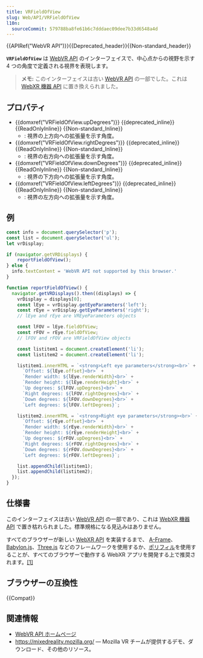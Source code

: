 ```yaml
---
title: VRFieldOfView
slug: Web/API/VRFieldOfView
l10n:
  sourceCommit: 579788ba8fe61b6c7dddaec09dee7b33d6548a4d
---
```


{{APIRef("WebVR API")}}{{Deprecated_header}}{{Non-standard_header}}

**`VRFieldOfView`** は [WebVR API](/ja/docs/Web/API/WebVR_API) のインターフェイスで、中心点からの視野を示す 4 つの角度で定義される視界を表現します。

> **メモ:** このインターフェイスは古い [WebVR API](https://immersive-web.github.io/webvr/spec/1.1/) の一部でした。これは [WebXR 機器 API](https://immersive-web.github.io/webxr/) に置き換えられました。

## プロパティ

- {{domxref("VRFieldOfView.upDegrees")}} {{deprecated_inline}} {{ReadOnlyInline}} {{Non-standard_Inline}}
  - : 視界の上方向への拡張量を示す角度。
- {{domxref("VRFieldOfView.rightDegrees")}} {{deprecated_inline}} {{ReadOnlyInline}} {{Non-standard_Inline}}
  - : 視界の右方向への拡張量を示す角度。
- {{domxref("VRFieldOfView.downDegrees")}} {{deprecated_inline}} {{ReadOnlyInline}} {{Non-standard_Inline}}
  - : 視界の下方向への拡張量を示す角度。
- {{domxref("VRFieldOfView.leftDegrees")}} {{deprecated_inline}} {{ReadOnlyInline}} {{Non-standard_Inline}}
  - : 視界の左方向への拡張量を示す角度。

## 例

```js
const info = document.querySelector('p');
const list = document.querySelector('ul');
let vrDisplay;

if (navigator.getVRDisplays) {
    reportFieldOfView();
} else {
  info.textContent = 'WebVR API not supported by this browser.'
}

function reportFieldOfView() {
  navigator.getVRDisplays().then((displays) => {
    vrDisplay = displays[0];
    const lEye = vrDisplay.getEyeParameters('left');
    const rEye = vrDisplay.getEyeParameters('right');
    // lEye and rEye are VREyeParameters objects

    const lFOV = lEye.fieldOfView;
    const rFOV = rEye.fieldOfView;
    // lFOV and rFOV are VRFieldOfView objects

    const listitem1 = document.createElement('li');
    const listitem2 = document.createElement('li');

    listitem1.innerHTML = `<strong>Left eye parameters</strong><br>` +
      `Offset: ${lEye.offset}<br>` +
      `Render width: ${lEye.renderWidth}<br>` +
      `Render height: ${lEye.renderHeight}<br>` +
      `Up degrees: ${lFOV.upDegrees}<br>` +
      `Right degrees: ${lFOV.rightDegrees}<br>` +
      `Down degrees: ${lFOV.downDegrees}<br>` +
      `Left degrees: ${lFOV.leftDegrees}`;

    listitem2.innerHTML = `<strong>Right eye parameters</strong><br>` +
      `Offset: ${rEye.offset}<br>` +
      `Render width: ${rEye.renderWidth}<br>` +
      `Render height: ${rEye.renderHeight}<br>` +
      `Up degrees: ${rFOV.upDegrees}<br>` +
      `Right degrees: ${rFOV.rightDegrees}<br>` +
      `Down degrees: ${rFOV.downDegrees}<br>` +
      `Left degrees: ${rFOV.leftDegrees}`;

    list.appendChild(listitem1);
    list.appendChild(listitem2);
  });
}
```

## 仕様書

このインターフェイスは古い [WebVR API](https://immersive-web.github.io/webvr/spec/1.1/) の一部であり、これは [WebXR 機器 API](https://immersive-web.github.io/webxr/) で置き枯れられました。標準規格になる見込みはありません。

すべてのブラウザーが新しい [WebXR API](/ja/docs/Web/API/WebXR_Device_API/Fundamentals) を実装するまで、 [A-Frame](https://aframe.io/)、[Babylon.js](https://www.babylonjs.com/)、[Three.js](https://threejs.org/) などのフレームワークを使用するか、[ポリフィル](https://github.com/immersive-web/webxr-polyfill)を使用することが、すべてのブラウザーで動作する WebXR アプリを開発する上で推奨されます。[\[1\]](https://developer.oculus.com/documentation/web/port-vr-xr/)

## ブラウザーの互換性

{{Compat}}

## 関連情報

- [WebVR API ホームページ](/ja/docs/Web/API/WebVR_API)
- <https://mixedreality.mozilla.org/> — Mozilla VR チームが提供するデモ、ダウンロード、その他のリソース。
